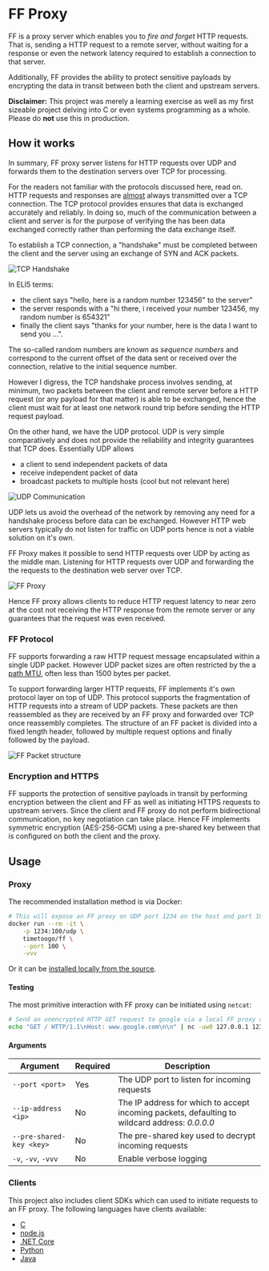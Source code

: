 # FF Proxy

FF is a proxy server which enables you to _fire and forget_ HTTP requests.
That is, sending a HTTP request to a remote server, without waiting for a response or even the network latency required to establish a connection to that server.

Additionally, FF provides the ability to protect sensitive payloads by encrypting the data in transit between both the client and upstream servers.

**Disclaimer:**
This project was merely a learning exercise as well as my first sizeable project delving into C or even systems programming as a whole. Please do **not** use this in production.

## How it works

In summary, FF proxy server listens for HTTP requests over UDP and forwards them to the destination servers over TCP for processing.

For the readers not familiar with the protocols discussed here, read on.
HTTP requests and responses are [almost](https://en.wikipedia.org/wiki/HTTP/3) always transmitted over a TCP connection. The TCP protocol provides ensures that data is exchanged accurately and reliably. In doing so, much of the communication between a client and server is for the purpose of verifying the has been data exchanged correctly rather than performing the data exchange itself.

To establish a TCP connection, a "handshake" must be completed between the client and the server using an exchange of SYN and ACK packets.

![TCP Handshake](https://www.lucidchart.com/publicSegments/view/ed4a8546-97b4-4d09-8c7d-6da5130648b1/image.png)

In ELI5 terms:

- the client says "hello, here is a random number 123456" to the server"
- the server responds with a "hi there, i received your number 123456, my random number is 654321"
- finally the client says "thanks for your number, here is the data I want to send you ...".

The so-called random numbers are known as _sequence numbers_ and correspond to the current offset of the data sent or received over the connection, relative to the initial sequence number.

However I digress, the TCP handshake process involves sending, at minimum, two packets between the client and remote server before a HTTP request (or any payload for that matter) is able to be exchanged, hence the client must wait for at least one network round trip before sending the HTTP request payload.

On the other hand, we have the UDP protocol. UDP is very simple comparatively and does not provide the reliability and integrity guarantees that TCP does. Essentially UDP allows

- a client to send independent packets of data
- receive independent packet of data
- broadcast packets to multiple hosts (cool but not relevant here)

![UDP Communication](https://www.lucidchart.com/publicSegments/view/05fbc518-1dba-4df5-8a45-70affb1c106f/image.png)

UDP lets us avoid the overhead of the network by removing any need for a handshake process before data can be exchanged. However HTTP web servers typically do not listen for traffic on UDP ports hence is not a viable solution on it's own.

FF Proxy makes it possible to send HTTP requests over UDP by acting as the middle man. Listening for HTTP requests over UDP and forwarding the the requests to the destination web server over TCP.

![FF Proxy](https://www.lucidchart.com/publicSegments/view/1a17a71b-13fd-467d-8380-ccc6d0622514/image.png)

Hence FF proxy allows clients to reduce HTTP request latency to near zero at the cost not receiving the HTTP response from the remote server or any guarantees that the request was even received.

### FF Protocol

FF supports forwarding a raw HTTP request message encapsulated within a single UDP packet. However UDP packet sizes are often restricted by the a [path MTU](https://en.wikipedia.org/wiki/Path_MTU_Discovery), often less than 1500 bytes per packet.

To support forwarding larger HTTP requests, FF implements it's own protocol layer on top of UDP.
This protocol supports the fragmentation of HTTP requests into a stream of UDP packets. These packets are then reassembled as they are received by an FF proxy and forwarded over TCP once reassembly completes.
The structure of an FF packet is divided into a fixed length header, followed by multiple request options and finally followed by the payload.

![FF Packet structure](https://www.lucidchart.com/publicSegments/view/7fd9c439-c776-4f96-bca9-d99f1a80eef9/image.png)

### Encryption and HTTPS

FF supports the protection of sensitive payloads in transit by performing encryption between the client and FF as well as initiating HTTPS requests to upstream servers. Since the client and FF proxy do not perform bidirectional communication, no key negotiation can take place. Hence FF implements symmetric encryption (AES-256-GCM) using a pre-shared key between that is configured on both the client and the proxy.

## Usage

### Proxy

The recommended installation method is via Docker:

```bash
# This will expose an FF proxy on UDP port 1234 on the host and port 100 in the container
docker run --rm -it \
    -p 1234:100/udp \
    timetoogo/ff \
    --port 100 \
    -vvv
```

Or it can be [installed locally from the source](/docs/installing-from-source.md).

#### Testing

The most primitive interaction with FF proxy can be initiated using `netcat`:

```bash
# Send an unencrypted HTTP GET request to google via a local FF proxy on port 1234
echo "GET / HTTP/1.1\nHost: www.google.com\n\n" | nc -uw0 127.0.0.1 1234
```

#### Arguments

| Argument                 | Required | Description                                                                                    |
| ------------------------ | -------- | ---------------------------------------------------------------------------------------------- |
| `--port <port>`          | Yes      | The UDP port to listen for incoming requests                                                   |
| `--ip-address <ip>`      | No       | The IP address for which to accept incoming packets, defaulting to wildcard address: _0.0.0.0_ |
| `--pre-shared-key <key>` | No       | The pre-shared key used to decrypt incoming requests                                           |
| `-v`, `-vv`, `-vvv`      | No       | Enable verbose logging                                                                         |

### Clients

This project also includes client SDKs which can used to initiate requests to an FF proxy.
The following languages have clients available:

- [C](./client/c/)
- [node.js](./client/node/)
- [.NET Core](./client/dotnet/)
- [Python](./client/python/)
- [Java](./client/java/)
